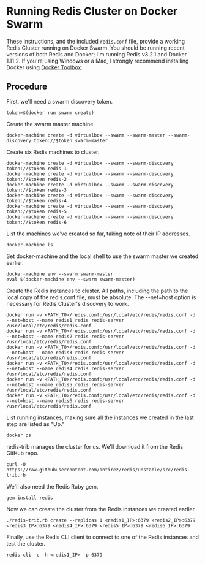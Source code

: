 # Running Redis Cluster on Docker Swarm

These instructions, and the included `redis.conf` file, provide a working Redis Cluster running on Docker Swarm. You should be running recent versions of both Redis and Docker; I'm running Redis v3.2.1 and Docker 1.11.2. If you're using Windows or a Mac, I strongly recommend installing Docker using [Docker Toolbox](https://www.docker.com/products/docker-toolbox).

## Procedure

First, we'll need a swarm discovery token.

```
token=$(docker run swarm create)
```

Create the swarm master machine.

```
docker-machine create -d virtualbox --swarm --swarm-master --swarm-discovery token://$token swarm-master
```

Create six Redis machines to cluster.

```
docker-machine create -d virtualbox --swarm --swarm-discovery token://$token redis-1
docker-machine create -d virtualbox --swarm --swarm-discovery token://$token redis-2
docker-machine create -d virtualbox --swarm --swarm-discovery token://$token redis-3
docker-machine create -d virtualbox --swarm --swarm-discovery token://$token redis-4
docker-machine create -d virtualbox --swarm --swarm-discovery token://$token redis-5
docker-machine create -d virtualbox --swarm --swarm-discovery token://$token redis-6
```

List the machines we've created so far, taking note of their IP addresses.

```
docker-machine ls
```

Set docker-machine and the local shell to use the swarm master we created earlier.

```
docker-machine env --swarm swarm-master
eval $(docker-machine env --swarm swarm-master)
```

Create the Redis instances to cluster. All paths, including the path to the local copy of the redis.conf file, must be absolute. The --net=host option is necessary for Redis Cluster's discovery to work.

```
docker run -v <PATH_TO>/redis.conf:/usr/local/etc/redis/redis.conf -d --net=host --name redis1 redis redis-server /usr/local/etc/redis/redis.conf
docker run -v <PATH_TO>/redis.conf:/usr/local/etc/redis/redis.conf -d --net=host --name redis2 redis redis-server /usr/local/etc/redis/redis.conf
docker run -v <PATH_TO>/redis.conf:/usr/local/etc/redis/redis.conf -d --net=host --name redis3 redis redis-server /usr/local/etc/redis/redis.conf
docker run -v <PATH_TO>/redis.conf:/usr/local/etc/redis/redis.conf -d --net=host --name redis4 redis redis-server /usr/local/etc/redis/redis.conf
docker run -v <PATH_TO>/redis.conf:/usr/local/etc/redis/redis.conf -d --net=host --name redis5 redis redis-server /usr/local/etc/redis/redis.conf
docker run -v <PATH_TO>/redis.conf:/usr/local/etc/redis/redis.conf -d --net=host --name redis6 redis redis-server /usr/local/etc/redis/redis.conf
```

List running instances, making sure all the instances we created in the last step are listed as "Up."

```
docker ps
```

redis-trib manages the cluster for us. We'll download it from the Redis GitHub repo.
```
curl -O https://raw.githubusercontent.com/antirez/redis/unstable/src/redis-trib.rb
```

We'll also need the Redis Ruby gem.
```
gem install redis
```

Now we can create the cluster from the Redis instances we created earlier.
```
./redis-trib.rb create --replicas 1 <redis1_IP>:6379 <redis2_IP>:6379 <redis3_IP>:6379 <redis4_IP>:6379 <redis5_IP>:6379 <redis6_IP>:6379
```

Finally, use the Redis CLI client to connect to one of the Redis instances and test the cluster.
```
redis-cli -c -h <redis1_IP> -p 6379
```

